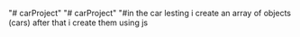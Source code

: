 "# carProject" 
"# carProject"
"#in the car lesting i create an  array of objects (cars)  after that i create them using js 


